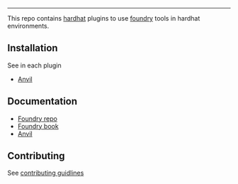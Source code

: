 
---

This repo contains [hardhat](https://github.com/NomicFoundation/hardhat) plugins to use [foundry](https://github.com/foundry-rs/foundry/) tools in hardhat environments.

## Installation

See in each plugin

- [Anvil](./packages/hardhat-anvil/README.md)

## Documentation

- [Foundry repo](https://github.com/foundry-rs/foundry/)
- [Foundry book](https://github.com/foundry-rs/foundry/)
- [Anvil](https://github.com/foundry-rs/foundry/tree/master/anvil)

## Contributing

See [contributing guidlines](https://github.com/foundry-rs/foundry/blob/master/CONTRIBUTING.md)
